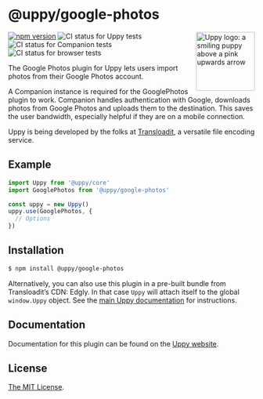 # @uppy/google-photos

<img src="https://uppy.io/img/logo.svg" width="120" alt="Uppy logo: a smiling puppy above a pink upwards arrow" align="right">

[![npm version](https://img.shields.io/npm/v/@uppy/google-photos.svg?style=flat-square)](https://www.npmjs.com/package/@uppy/google-photos)
![CI status for Uppy tests](https://github.com/transloadit/uppy/workflows/Tests/badge.svg)
![CI status for Companion tests](https://github.com/transloadit/uppy/workflows/Companion/badge.svg)
![CI status for browser tests](https://github.com/transloadit/uppy/workflows/End-to-end%20tests/badge.svg)

The Google Photos plugin for Uppy lets users import photos from their Google Photos account.

A Companion instance is required for the GooglePhotos plugin to work. Companion handles authentication with Google, downloads photos from Google Photos and uploads them to the destination. This saves the user bandwidth, especially helpful if they are on a mobile connection.

Uppy is being developed by the folks at [Transloadit](https://transloadit.com), a versatile file encoding service.

## Example

```js
import Uppy from '@uppy/core'
import GooglePhotos from '@uppy/google-photos'

const uppy = new Uppy()
uppy.use(GooglePhotos, {
  // Options
})
```

## Installation

```bash
$ npm install @uppy/google-photos
```

Alternatively, you can also use this plugin in a pre-built bundle from Transloadit’s CDN: Edgly. In that case `Uppy` will attach itself to the global `window.Uppy` object. See the [main Uppy documentation](https://uppy.io/docs/#Installation) for instructions.

## Documentation

Documentation for this plugin can be found on the [Uppy website](https://uppy.io/docs/google-photos).

## License

[The MIT License](./LICENSE).
